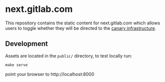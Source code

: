 # next.gitlab.com

This repository contains the static content for next.gitlab.com which allows users to
toggle whether they will be directed to the
[canary infrastructure](https://gitlab.com/gitlab-org/release/docs/blob/master/general/deploy/canary.md).


## Development

Assets are located in the `public/` directory, to test locally run:

```
make serve
```

point your browser to http://localhost:8000
